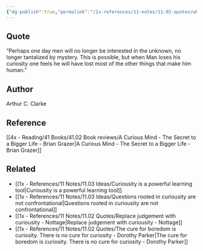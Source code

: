 ```yaml
---
{"dg-publish":true,"permalink":"/1x-references/11-notes/11-02-quotes/when-man-loses-his-curiosity-one-feels-he-will-have-lost-most-of-the-other-things-that-make-him-human-arthur-c-clarke/","title":"When Man loses his curiosity one feels he will have lost most of the other things that make him human - Arthur C Clarke","created":"2023-09-29T19:06:49.000+03:00","updated":"2024-02-14T20:18:36.401+03:00"}
---
```



## Quote
“Perhaps one day men will no longer be interested in the unknown, no longer tantalized by mystery. This is possible, but when Man loses his curiosity one feels he will have lost most of the other things that make him human.”

## Author
Arthur C. Clarke

## Reference
[[4x - Reading/41 Books/41.02 Book reviews/A Curious Mind - The Secret to a Bigger Life - Brian Grazer\|A Curious Mind - The Secret to a Bigger Life - Brian Grazer]]

## Related
- [[1x - References/11 Notes/11.03 Ideas/Curiousity is a powerful learning tool\|Curiousity is a powerful learning tool]]
- [[1x - References/11 Notes/11.03 Ideas/Questions rooted in curiousity are not confrontational\|Questions rooted in curiousity are not confrontational]]
- [[1x - References/11 Notes/11.02 Quotes/Replace judgement with curiousity - Nottage\|Replace judgement with curiousity - Nottage]]
- [[1x - References/11 Notes/11.02 Quotes/The cure for boredom is curiosity. There is no cure for curiosity - Dorothy Parker\|The cure for boredom is curiosity. There is no cure for curiosity - Dorothy Parker]]